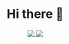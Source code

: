 <h1 align=center>Hi there 👋</h1>

<p align="center">
  <a href="https://github.com/pixselve">
    <img align="center" src="https://github-readme-stats.vercel.app/api/wakatime?username=Pixselve&theme=tokyonight" />
  </a>
  <a href="https://github.com/pixselve">
    <img align="center" src="https://github-readme-stats.vercel.app/api/top-langs?username=pixselve&theme=tokyonight" />
  </a>
</p>

